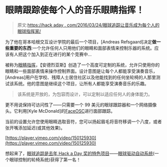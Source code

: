 # 眼睛跟踪使每个人的音乐眼睛指挥！

> 原文:[https://hack aday . com/2016/03/24/眼球追踪让音乐成为每个人的眼球指挥家/](https://hackaday.com/2016/03/24/eye-tracking-makes-the-musical-eye-conductor-for-everyone/)

为了他在哥本哈根交互设计学院的最后一个项目，[Andreas Refsgaard]决定**做一些重要的东西**:一个允许任何人只用他们的眼睛和面部表情来控制乐器的系统。应该有人把这个加入到正在进行的某个竞赛中…

被称为[眼睛指挥](http://andreasrefsgaard.dk/project/eye-conductor/)，【安德烈亚斯】创造了一个高度可定制的系统，允许只使用你的眼睛和一些面部表情来操作控制界面。设计意图是让每个人都能享受演奏音乐，[Andreas]用户在学校、残障人士居住社区以及他能找到的任何坐轮椅的人那里测试该系统。他的意图是继续这个项目，让所有人都能享受演奏音乐的乐趣。

> 该系统是开放的，为包容而设计，可以定制以适应任何人的身体能力。

更不用说保持可访问性了——只需要一个 99 美元的眼球跟踪器和一个网络摄像头。它利用[Kyle McDonald]的[FaceOSC](https://github.com/kylemcdonald/ofxFaceTracker)进行面部跟踪。

当前的设置允许您使用眼睛选取音符，您可以扬起眉毛将音符移调一个八度，或者张开嘴添加延迟(或其他效果)。

[https://player.vimeo.com/video/150125930](https://player.vimeo.com/video/150125930)

想起来了，[眼球追踪是去年 Hack a Day 奖的特色项目](http://hackaday.com/2015/07/05/hackaday-prize-entry-diy-eye-tracking/)——[眼球驱动自动系统](http://hackaday.com/2015/11/14/eyedriveomatic-wins-the-2015-hackaday-prize/)(一个眼球控制的轮椅系统)获得了第一名！